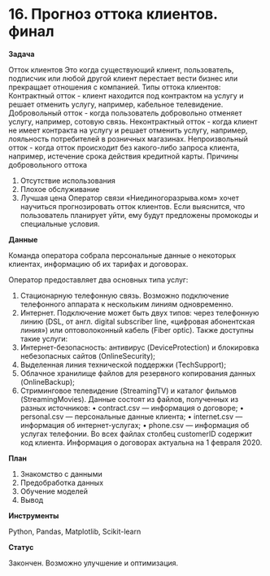 # 16.	Прогноз оттока клиентов. финал

**Задача**

Отток клиентов Это когда существующий клиент, пользователь, подписчик или любой другой клиент перестает вести бизнес или прекращает отношения с компанией.
Типы оттока клиентов:
Контрактный отток - клиент находится под контрактом на услугу и решает отменить услугу, например, кабельное телевидение.
Добровольный отток - когда пользователь добровольно отменяет услугу, например, сотовую связь.
Неконтрактный отток - когда клиент не имеет контракта на услугу и решает отменить услугу, например, лояльность потребителей в розничных магазинах.
Непроизвольный отток - когда отток происходит без какого-либо запроса клиента, например, истечение срока действия кредитной карты.
Причины добровольного оттока
1.	Отсутствие использования
2.	Плохое обслуживание
3.	Лучшая цена
Оператор связи «Ниединогоразрыва.ком» хочет научиться прогнозировать отток клиентов. Если выяснится, что пользователь планирует уйти, ему будут предложены промокоды и специальные условия. 

**Данные**

Команда оператора собрала персональные данные о некоторых клиентах, информацию об их тарифах и договорах.

Оператор предоставляет два основных типа услуг:

1.	Стационарную телефонную связь. Возможно подключение телефонного аппарата к нескольким линиям одновременно.
2.	Интернет. Подключение может быть двух типов: через телефонную линию (DSL, от англ. digital subscriber line, «цифровая абонентская линия») или оптоволоконный кабель (Fiber optic).
Также доступны такие услуги:
1.	Интернет-безопасность: антивирус (DeviceProtection) и блокировка небезопасных сайтов (OnlineSecurity);
2.	Выделенная линия технической поддержки (TechSupport);
3.	Облачное хранилище файлов для резервного копирования данных (OnlineBackup);
4.	Стриминговое телевидение (StreamingTV) и каталог фильмов (StreamingMovies).
Данные состоят из файлов, полученных из разных источников:
•	contract.csv — информация о договоре;
•	personal.csv — персональные данные клиента;
•	internet.csv — информация об интернет-услугах;
•	phone.csv — информация об услугах телефонии.
Во всех файлах столбец customerID содержит код клиента.
Информация о договорах актуальна на 1 февраля 2020.

**План**

1. Знакомство с данными
2. Предобработка данных
3. Обучение моделей
4. Вывод

**Инструменты**

Python, Pandas, Matplotlib, Scikit-learn

**Статус**

Закончен. Возможно улучшение и оптимизация.